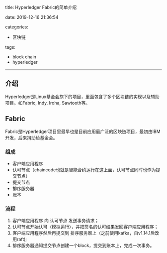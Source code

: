 title: Hyperledger Fabric的简单介绍

date: 2019-12-16 21:36:54

categories:
- 区块链

tags:
- block chain
- hyperledger

---

## 介绍

Hyperledger是Linux基金会旗下的项目，里面包含了多个区块链的实现以及辅助项目。如Fabric, Indy, Iroha, Sawtooth等。

<!--more-->

## Fabric

Fabric是Hyperledger项目里最早也是目前应用最广泛的区块链项目，最初由IBM开发，后来捐助给基金会。

### 组成
- 客户端应用程序
- 认可节点（chaincode也就是智能合约运行在这上面，认可节点同时也作为提交节点）
- 提交节点
- 排序服务器
- 账本

### 流程
1. 客户端应用程序 向 认可节点 发送事务请求；
2. 认可节点开始认可（模拟运行），并把签名的认可结果发回客户端应用程序；
3. 客户端应用程序然后再提交到 排序服务器上（之前使用kafka，自v1.14.1后改用raft);
4. 排序服务器通知提交节点创建一个block，提交到账本上，完成一次事务。

